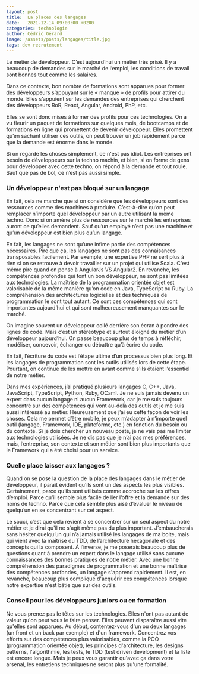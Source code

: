 ```yaml
---
layout: post
title:  La places des langages
date:   2021-12-14 09:00:00 +0200
categories: technologie
author: Cédric Gérard
image: /assets/posts/langages/title.jpg
tags: dev recrutement
---
```


Le métier de développeur. C’est aujourd’hui un métier très prisé. Il y a beaucoup de demandes sur le marché de l’emploi, les conditions de travail sont bonnes tout comme les salaires.

Dans ce contexte, bon nombre de formations sont apparues pour former des développeurs s’appuyant sur le « manque » de profils pour attirer du monde. Elles s’appuient sur les demandes des entreprises qui cherchent des développeurs RoR, React, Angular, Android, PhP, etc.

Elles se sont donc mises à former des profils pour ces technologies. On a vu fleurir un paquet de formations sur quelques mois, de bootcamps et de formations en ligne qui promettent de devenir développeur. Elles promettent qu’en sachant utiliser ces outils, on peut trouver un job rapidement parce que la demande est énorme dans le monde.

Si on regarde les choses simplement, ce n'est pas idiot. Les entreprises ont besoin de développeurs sur la techno machin, et bien, si on forme de gens pour développer avec cette techno, on répond à la demande et tout roule. Sauf que pas de bol, ce n’est pas aussi simple.

### Un développeur n'est pas bloqué sur un langage  

En fait, cela ne marche que si on considère que les développeurs sont des ressources comme des machines à produire. C’est-à-dire qu’on peut remplacer n’importe quel développeur par un autre utilisant la même techno. Donc si on amène plus de ressources sur le marché les entreprises auront ce qu’elles demandent. Sauf qu’un employé n’est pas une machine et qu’un développeur est bien plus qu’un langage.

En fait, les langages ne sont qu’une infime partie des compétences nécessaires. Pire que ça, les langages ne sont pas des connaisances transposables facilement. Par exemple, une expertise PHP ne sert plus à rien si on se retrouve à devoir travailler sur un projet qui utilise Scala. C'est même pire quand on pense à AngularJs VS Angular2. En revanche, les compétences profondes qui font un bon développeur, ne sont pas limitées aux technologies. La maîtrise de la programmation orientée objet est valorisable de la même manière qu’on code en Java, TypeScript ou Ruby. La compréhension des architectures logicielles et des techniques de programmation le sont tout autant. Ce sont ces compétences qui sont importantes aujourd’hui et qui sont malheureusement manquantes sur le marché.

On imagine souvent un développeur collé derrière son écran à pondre des lignes de code. Mais c’est un stéréotype et surtout éloigné du métier d’un développeur aujourd’hui. On passe beaucoup plus de temps à réfléchir, modéliser, concevoir, échanger ou débattre qu’à écrire du code.

En fait, l’écriture du code est l’étape ultime d’un processus bien plus long. Et les langages de programmation sont les outils utilisés lors de cette étape. Pourtant, on continue de les mettre en avant comme s'ils étaient l’essentiel de notre métier.

Dans mes expériences, j’ai pratiqué plusieurs langages C, C++, Java, JavaScript, TypeScript, Python, Ruby, OCaml. Je ne suis jamais devenu un expert dans aucun langage ni aucun Framework, car je me suis toujours concentré sur des compétences qui vont au-delà des outils et je me suis aussi intéressé au métier. Heureusement que j’ai eu cette façon de voir les choses. Cela me permet d’être mobile, je peux m’adapter à n’importe quel outil (langage, Framework, IDE, plateforme, etc.) en fonction du besoin ou du contexte. Si je dois chercher un nouveau poste, je ne vais pas me limiter aux technologies utilisées. Je ne dis pas que je n’ai pas mes préférences, mais, l’entreprise, son contexte et son métier sont bien plus importants que le Framework qui a été choisi pour un service.

### Quelle place laisser aux langages ?

Quand on se pose la question de la place des langages dans le métier de développeur, il paraît évident qu’ils sont un des aspects les plus visibles. Certainement, parce qu’ils sont utilisés comme accroche sur les offres d’emploi. Parce qu’il semble plus facile de lier l’offre et la demande sur des noms de techno. Parce que cela semble plus aisé d’évaluer le niveau de quelqu’un en se concentrant sur cet aspect.

Le souci, c’est que cela revient à se concentrer sur un seul aspect du notre métier et je dirai qu'il ne s'agit même pas du plus important. J’embaucherais sans hésiter quelqu’un qui n’a jamais utilisé les langages de ma boite, mais qui vient avec la maîtrise du TDD, de l’architecture hexagonale et des concepts qui la composent. À l’inverse, je me poserais beaucoup plus de questions quant à prendre un expert dans le langage utilisé sans aucune connaissances des bonnes pratiques de notre métier. Avec une bonne compréhension des paradigmes de programmation et une bonne maîtrise des compétences profondes, un langage s'apprend rapidement. Il est, en revanche, beaucoup plus compliqué d'acquérir ces compétences lorsque notre expertise n'est bâtie que sur des outils.

### Conseil pour les développeurs juniors ou en formation
 
Ne vous prenez pas le têtes sur les technologies. Elles n'ont pas autant de valeur qu'on peut vous le faire penser. Elles peuvent disparaître aussi vite qu'elles sont apparues. Au début, contentez-vous d'un ou deux langages (un front et un back par exemple) et d'un framework. Concentrez vos efforts sur des compétences plus valorisables, comme la POO (programmation orientée objet), les principes d'architecture, les designs patterns, l'algorithmie, les tests, le TDD (test driven development) et la liste est encore longue. Mais je peux vous garantir qu'avec ça dans votre arsenal, les entretiens techniques ne seront plus qu'une formalité.
